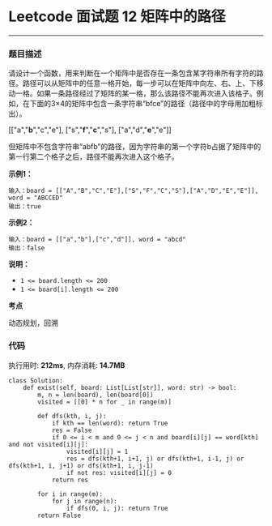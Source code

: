 # Leetcode 面试题 12 矩阵中的路径
***
### 题目描述

请设计一个函数，用来判断在一个矩阵中是否存在一条包含某字符串所有字符的路径。路径可以从矩阵中的任意一格开始，每一步可以在矩阵中向左、右、上、下移动一格。如果一条路径经过了矩阵的某一格，那么该路径不能再次进入该格子。例如，在下面的3×4的矩阵中包含一条字符串“bfce”的路径（路径中的字母用加粗标出）。

[["a","**b**","c","e"],
["s","**f**","**c**","s"],
["a","d","**e**","e"]]

但矩阵中不包含字符串“abfb”的路径，因为字符串的第一个字符b占据了矩阵中的第一行第二个格子之后，路径不能再次进入这个格子。


**示例1：**    

	输入：board = [["A","B","C","E"],["S","F","C","S"],["A","D","E","E"]], word = "ABCCED"
	输出：true
	
**示例2：**

	输入：board = [["a","b"],["c","d"]], word = "abcd"
	输出：false

**说明：**

* `1 <= board.length <= 200`
* `1 <= board[i].length <= 200`


**考点**

动态规划，回溯


### 代码
执行用时: **212ms**, 内存消耗: **14.7MB**

```
class Solution:
    def exist(self, board: List[List[str]], word: str) -> bool:
        m, n = len(board), len(board[0])       
        visited = [[0] * n for _ in range(m)]
        
        def dfs(kth, i, j):
            if kth == len(word): return True
            res = False
            if 0 <= i < m and 0 <= j < n and board[i][j] == word[kth] and not visited[i][j]:
                visited[i][j] = 1
                res = dfs(kth+1, i+1, j) or dfs(kth+1, i-1, j) or dfs(kth+1, i, j+1) or dfs(kth+1, i, j-1)
                if not res: visited[i][j] = 0
            return res
        
        for i in range(m):
            for j in range(n):
                if dfs(0, i, j): return True
        return False 
```







